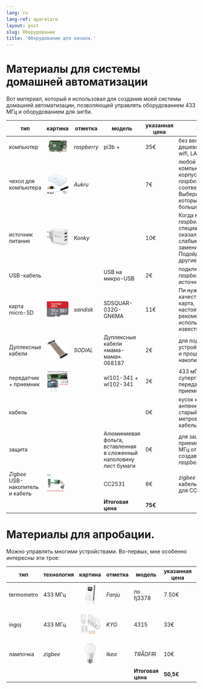 ```yaml
---
lang: ru
lang-ref: aparataro
layout: post
slug: Оборудование
title: 'Оборудование для начала.'
---
```

   
# Материалы для системы домашней автоматизации

Вот материал, который я использовал для создания моей системы домашней автоматизации, позволяющей управлять оборудованием 433 МГц и оборудованием для зигби.

|тип|картина|отметка|модель|указанная цена|Зачем|
| --- | --- | --- | --- | --- | --- | 
|компьютер|![](/public/pi.jpg) | _raspberry_ |pi3b +| 35€ |без вентилятора, дешево, есть gpio, wifi, LAN RJ45|
|чехол для компьютера|![](/public/loĝejo.jpg) | _Aukru_ | | 7€ |любой компьютерный корпус для _raspberry-pi3_ соответствующий. Выберите тот, который вам больше нравится.|
|источник питания|![](/public/elektroprovizo.jpg) | _Konky_ | | 10€ |Когда мой" _raspberry-pi3_ специальный"ток оказался слишком слабым, успешно заменил на этот. Подойдут многие другие модели.|
|USB-кабель|  |  |USB на микро-USB| 2€ |подключить _raspberry-pi3_ к источнику питания|
|карта micro-SD|![](/public/SD.jpg) | _sandisk_ | SDSQUAR-032G-GN6MA | 11€ |Пи нужна качественная карта, настоятельно рекомендуется использовать карту известного бренда.|
|Дуплексные кабели|![](/public/dupont.jpg) | _SODIAL_ |Дуплексные кабели «мама-мама». 068187| 2€|для подключения устройств 433 МГц и прошивки USB-накопителя zigbee|
|передатчик + приемник|![](/public/dissendilo-ricevilo-433Mhz.jpg) | |wl101-341 + wl102-341| 2€ |433 мГц супергетеродинный передатчик + приемник|
|кабель| | || 0€ |кусок кабеля для антенны. Например старый 3-х метровый сетевой кабель.|
|защита| | |Алюминиевая фольга, вставленная в сложенный наполовину лист бумаги| 0€ |для защиты приемника 433 МГц от помех, создаваемых _raspberry-pi3_.|
|  _Zigbee_ USB-накопитель и кабель|![](/public/cc2531+kablo.jpg) |  | CC2531|6€ | _zigbee_ флешка и кабель загрузки для CC|
| | | | **Итоговая цена** | **75€** | 



# Материалы для апробации.

Можно управлять многими устройствами. Во-первых, мне особенно интересны эти трое:

|тип|технология|картина|отметка|модель|указанная цена|Зачем|
| --- | --- | --- | --- | --- | --- | --- |
| termometro |433 МГц| ![](/public/fanju.jpeg)| _Fanju_ |по fj3378| 7.50€|градусник с экраном по разумной цене.|
| ingoj |433 МГц|![](/public/KYG.jpg)| _KYG_ | 4315 | 33€ |5 розеток с дистанционным управлением по разумной цене.|
|лампочка| _zigbee_ |![](/public/tradfri.jpg)| _Ikea_ | _TRÅDFRI_| 10€ |регулируемая лампочка по разумной цене.|
| | | | | **Итоговая цена** | **50,5€** | |

